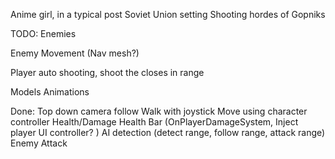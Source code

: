 Anime girl, in a typical post Soviet Union setting
Shooting hordes of Gopniks

TODO:
Enemies

Enemy Movement (Nav mesh?)

Player auto shooting, shoot the closes in range

Models
Animations



Done:
Top down camera follow
Walk with joystick
Move using character controller
Health/Damage
Health Bar (OnPlayerDamageSystem, Inject player UI controller? )
AI detection (detect range, follow range, attack range)
Enemy Attack